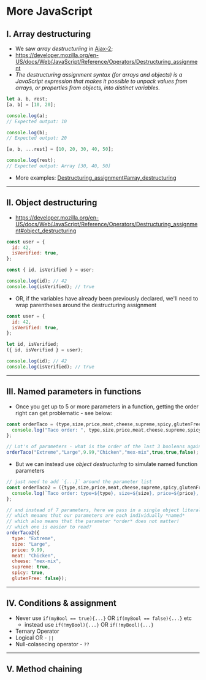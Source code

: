 # More JavaScript


## I. Array destructuring

- We saw *array destructuriing* in [Ajax-2](https://github.com/tonethar/IGME-330-Master/blob/master/notes/HW-ajax-2.md);
- https://developer.mozilla.org/en-US/docs/Web/JavaScript/Reference/Operators/Destructuring_assignment
- *The destructuring assignment syntax (for arrays and objects) is a JavaScript expression that makes it possible to unpack values from arrays, or properties from objects, into distinct variables.*

```js
let a, b, rest;
[a, b] = [10, 20];

console.log(a);
// Expected output: 10

console.log(b);
// Expected output: 20

[a, b, ...rest] = [10, 20, 30, 40, 50];

console.log(rest);
// Expected output: Array [30, 40, 50]
```

- More examples: [Destructuring_assignment#array_destructuring](https://developer.mozilla.org/en-US/docs/Web/JavaScript/Reference/Operators/Destructuring_assignment#array_destructuring)

<hr>

## II. Object destructuring

- https://developer.mozilla.org/en-US/docs/Web/JavaScript/Reference/Operators/Destructuring_assignment#object_destructuring

```js
const user = {
  id: 42,
  isVerified: true,
};

const { id, isVerified } = user;

console.log(id); // 42
console.log(isVerified); // true
```

- OR, if the variables have already been previously declared, we'll need to wrap parentheses around the destructuring assignment

```js
const user = {
  id: 42,
  isVerified: true,
};

let id, isVerified;
({ id, isVerified } = user);

console.log(id); // 42
console.log(isVerified); // true
```

<hr>

## III. Named parameters in functions

- Once you get up to 5 or more parameters in a function, getting the order right can get problematic - see below:

```js
const orderTaco = (type,size,price,meat,cheese,supreme,spicy,glutenFree) => {
  console.log("Taco order: ", type,size,price,meat,cheese,supreme,spicy,glutenFree);
};

// Lot's of parameters - what is the order of the last 3 booleans again?
orderTaco("Extreme","Large",9.99,"Chicken","mex-mix",true,true,false);
```

- But we can instead use *object destructuring* to simulate named function parameters

```js
// just need to add `{...}` around the parameter list
const orderTaco2 = ({type,size,price,meat,cheese,supreme,spicy,glutenFree}) => {
  console.log(`Taco order: type=${type}, size=${size}, price=${price}, meat=${meat}, cheese=${cheese},  supreme=${supreme}, spicy=${spicy}, glutenFree=${glutenFree}`);
};

// and instead of 7 parameters, here we pass in a single object literal as a parameter
// which meaans that our parameters are each individually *named*
// which also means that the parameter *order* does not matter!
// which one is easier to read?
orderTaco2({
  type: "Extreme",
  size: "Large",
  price: 9.99,
  meat: "Chicken",
  cheese: "mex-mix",
  supreme: true,
  spicy: true,
  glutenFree: false});
```

<hr>

## IV. Conditions & assignment
- Never use `if(myBool == true){...}` OR `if(myBool == false){...}` etc
  - instead use `if(!myBool){...}` OR `if(!myBool){...}`
- Ternary Operator
- Logical OR - `||`
- Null-colasecing operator - `??`

<hr>

## V. Method chaining

